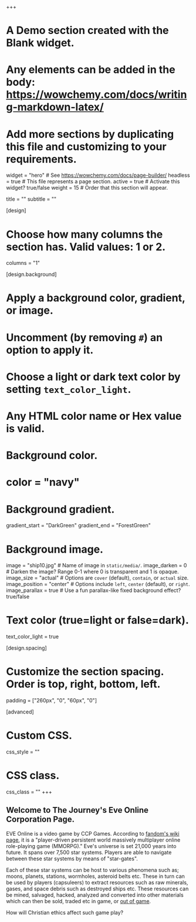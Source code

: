 +++
# A Demo section created with the Blank widget.
# Any elements can be added in the body: https://wowchemy.com/docs/writing-markdown-latex/
# Add more sections by duplicating this file and customizing to your requirements.

widget = "hero"  # See https://wowchemy.com/docs/page-builder/
headless = true  # This file represents a page section.
active = true  # Activate this widget? true/false
weight = 15  # Order that this section will appear.

title = ""
subtitle = ""

[design]
  # Choose how many columns the section has. Valid values: 1 or 2.
  columns = "1"

[design.background]
  # Apply a background color, gradient, or image.
  #   Uncomment (by removing `#`) an option to apply it.
  #   Choose a light or dark text color by setting `text_color_light`.
  #   Any HTML color name or Hex value is valid.

  # Background color.
  # color = "navy"
  
  # Background gradient.
  gradient_start = "DarkGreen"
  gradient_end = "ForestGreen"
  
  # Background image.
  image = "ship10.jpg"  # Name of image in `static/media/`.
  image_darken = 0  # Darken the image? Range 0-1 where 0 is transparent and 1 is opaque.
  image_size = "actual"  #  Options are `cover` (default), `contain`, or `actual` size.
  image_position = "center"  # Options include `left`, `center` (default), or `right`.
  image_parallax = true  # Use a fun parallax-like fixed background effect? true/false
  
  # Text color (true=light or false=dark).
  text_color_light = true

[design.spacing]
  # Customize the section spacing. Order is top, right, bottom, left.
  padding = ["260px", "0", "60px", "0"]

[advanced]
 # Custom CSS. 
 css_style = ""
 
 # CSS class.
 css_class = ""
+++

## Welcome to The Journey's Eve Online Corporation Page.

EVE Online is a video game by CCP Games. According to [fandom's wiki page](https://eve.fandom.com/wiki/EVE_Online), it is a "player-driven persistent world massively multiplayer online role-playing game (MMORPG)." Eve's universe is set 21,000 years into future. It spans over 7,500 star systems. Players are able to navigate between these star systems by means of "star-gates". 

Each of these star systems can be host to various phenomena such as; moons, planets, stations, wormholes, asteroid belts etc. These in turn can be used by players (capsuleers) to extract resources such as raw minerals, gases, and space debris such as destroyed ships etc. These resources can be mined, salvaged, hacked, analyzed and converted into other materials which can then be sold, traded etc in game, or [out of game](http://evewiz.com/270-pirate-faction-eve-ships). 

How will Christian ethics affect such game play?
